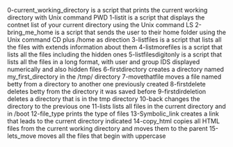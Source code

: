 0-current_working_directory is a script that prints the current working directory with Unix command PWD
1-listit is a script that displays the contnet list of your current directory using the Unix command LS
2-bring_me_home is a script that sends the user to their home folder using the Unix command CD plus /home as direction
3-listfiles is a script that lists all the files with extends information about them
4-listmorefiles is a script that lists all the files including the hidden ones
5-listfilesdigitonly is a script that lists all the files in a long format, with user and group IDS displayed numerically and also hidden files
6-firstdirectory creates a directory named my_first_directory in the /tmp/ directory
7-movethatfile moves a file named betty from a directory to another one previously created
8-firstdelete deletes betty from the directory it was saved before
9-firstdirdeletion deletes a directory that is in the tmp directory
10-back changes the directory to the previous one
11-lists lists all files in the current directory and in /boot
12-file_type prints the type of files
13-Symbolic_link creates a link that leads to the current directory indicated
14-copy_html copies all HTML files from the current working directory and moves them to the parent
15-lets_move moves all the files that begin with uppercase
